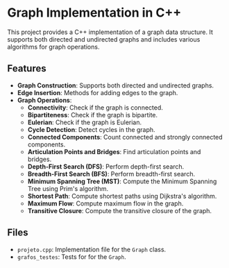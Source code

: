 # Graph Implementation in C++

This project provides a C++ implementation of a graph data structure. It supports both directed and undirected graphs and includes various algorithms for graph operations.

## Features

- **Graph Construction**: Supports both directed and undirected graphs.
- **Edge Insertion**: Methods for adding edges to the graph.
- **Graph Operations**:
  - **Connectivity**: Check if the graph is connected.
  - **Bipartiteness**: Check if the graph is bipartite.
  - **Eulerian**: Check if the graph is Eulerian.
  - **Cycle Detection**: Detect cycles in the graph.
  - **Connected Components**: Count connected and strongly connected components.
  - **Articulation Points and Bridges**: Find articulation points and bridges.
  - **Depth-First Search (DFS)**: Perform depth-first search.
  - **Breadth-First Search (BFS)**: Perform breadth-first search.
  - **Minimum Spanning Tree (MST)**: Compute the Minimum Spanning Tree using Prim's algorithm.
  - **Shortest Path**: Compute shortest paths using Dijkstra's algorithm.
  - **Maximum Flow**: Compute maximum flow in the graph.
  - **Transitive Closure**: Compute the transitive closure of the graph.

## Files

- `projeto.cpp`: Implementation file for the `Graph` class.
- `grafos_testes`: Tests for for the `Graph`.

